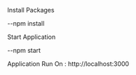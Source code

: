 Install Packages

--npm install

Start Application

--npm start

Application Run On : http://localhost:3000
